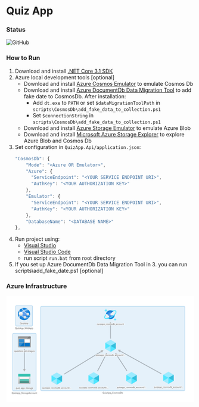 # Quiz App

### Status
![GitHub](https://github.com/krzysztof-gwozdz/QuizApp.Backend/workflows/GitHub/badge.svg)
### How to Run
1. Download and install [.NET Core 3.1 SDK](https://dotnet.microsoft.com/download/dotnet-core/3.1) 
2. Azure local development tools [optional]
    - Download and install [Azure Cosmos Emulator](https://docs.microsoft.com/en-us/azure/cosmos-db/local-emulator-release-notes) to emulate Cosmos Db
    - Download and install [Azure DocumentDb Data Migration Tool](https://aka.ms/csdmtool) to add fake date to CosmosDb. After installation:
        - Add `dt.exe` to `PATH` or set `$dataMigrationToolPath` in `scripts\CosmosDb\add_fake_data_to_collection.ps1`
        - Set `$connectionString` in `scripts\CosmosDb\add_fake_data_to_collection.ps1`
    - Download and install [Azure Storage Emulator](https://docs.microsoft.com/en-us/azure/storage/common/storage-use-emulator) to emulate Azure Blob
    - Download and install [Microsoft Azure Storage Explorer](https://azure.microsoft.com/en-us/features/storage-explorer/) to explore Azure Blob and Cosmos Db
3. Set configuration in `QuizApp.Api/application.json`:    
    ```javascript
    "CosmosDb": {
        "Mode": "<Azure OR Emulator>",
        "Azure": {
          "ServiceEndpoint": "<YOUR SERVICE ENDPOINT URI>",
          "AuthKey": "<YOUR AUTHORIZATION KEY>"
        },
        "Emulator": {
          "ServiceEndpoint": "<YOUR SERVICE ENDPOINT URI>",
          "AuthKey": "<YOUR AUTHORIZATION KEY>"
        },
        "DatabaseName": "<DATABASE NAME>"   
    },
    ```
4. Run project using:
    - [Visual Studio](https://visualstudio.microsoft.com/)
    - [Visual Studio Code](https://code.visualstudio.com/)
    - run script `run.bat` from root directory
5. If you set up Azure DocumentDb Data Migration Tool in 3. you can run scripts\add_fake_date.ps1 [optional]    

### Azure Infrastructure
![azure_infrastructure](documents/azure_infrastruture.png)